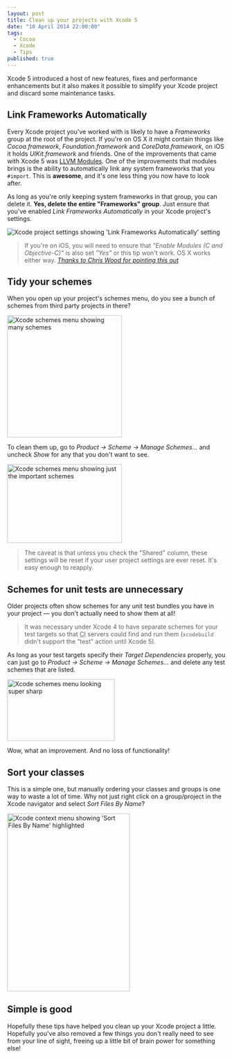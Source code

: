 ```yaml
---
layout: post
title: Clean up your projects with Xcode 5
date: "10 April 2014 22:00:00"
tags: 
  - Cocoa
  - Xcode
  - Tips
published: true
---
```


Xcode 5 introduced a host of new features, fixes and performance enhancements but it also makes it possible to simplify your Xcode project and discard some maintenance tasks.

## Link Frameworks Automatically

Every Xcode project you've worked with is likely to have a *Frameworks* group at the root of the project. If you're on OS X it might contain things like *Cocoa.framework*, *Foundation.framework* and *CoreData.framework*, on iOS it holds *UIKit.framework* and friends. One of the improvements that came with Xcode 5 was [LLVM Modules](http://clang.llvm.org/docs/Modules.html). One of the improvements that modules brings is the ability to automatically link any system frameworks that you `#import`. This is **awesome**, and it's one less thing you now have to look after.

As long as you're only keeping system frameworks in that group, you can delete it. **Yes, delete the entire "Frameworks" group**. Just ensure that you've enabled *Link Frameworks Automatically* in your Xcode project's settings.

<img src="http://static.tonyarnold.com/xcode-project-settings-lfa.png" alt="Xcode project settings showing 'Link Frameworks Automatically' setting" class="widescreen" />

> If you're on iOS, you will need to ensure that *"Enable Modules (C and Objective-C)"* is also set *"Yes"* or this tip won't work. OS X works either way. 
> <cite><a href="https://twitter.com/_psonice/status/455308002229518336">Thanks to Chris Wood for pointing this out</a></cite>

## Tidy your schemes

When you open up your project's schemes menu, do you see a bunch of schemes from third party projects in there? 

<img src="http://static.tonyarnold.com/xcode-schemes-menu-super-cluttered.png" alt="Xcode schemes menu showing many schemes" class="center" width="265" height="282" />

To clean them up, go to *Product &#8594; Scheme &#8594; Manage Schemes&hellip;* and uncheck *Show* for any that you don't want to see. 

<img src="http://static.tonyarnold.com/xcode-schemes-menu-deps-removed.png" alt="Xcode schemes menu showing just the important schemes" class="center" width="265" height="182" />

> The caveat is that unless you check the "Shared" column, these settings will be reset if your user project settings are ever reset. It's easy enough to reapply.

## Schemes for unit tests are unnecessary

Older projects often show schemes for any unit test bundles you have in your project — you don't actually need to show them at all!

> It was necessary under Xcode 4 to have separate schemes for your test targets so that <abbr title="Continuous Integration">CI</abbr> servers could find and run them (`xcodebuild` didn't support the "test" action until Xcode 5). 

As long as your test targets specify their *Target Dependencies* properly, you can just go to *Product &#8594; Scheme &#8594; Manage Schemes&hellip;* and delete any test schemes that are listed.

<img src="http://static.tonyarnold.com/xcode-schemes-menu-clean.png" alt="Xcode schemes menu looking super sharp" class="center" width="248" height="142" />

Wow, what an improvement. And no loss of functionality!

## Sort your classes

This is a simple one, but manually ordering your classes and groups is one way to waste a lot of time. Why not just right click on a group/project in the Xcode navigator and select *Sort Files By Name*?

<img src="http://static.tonyarnold.com/xcode-context-menu-sort-files-by-name.png" alt="Xcode context menu showing 'Sort Files By Name' highlighted" class="center" width="283" height="411" />

## Simple is good

Hopefully these tips have helped you clean up your Xcode project a little. Hopefully you've also removed a few things you don't really need to see from your line of sight, freeing up a little bit of brain power for something else!